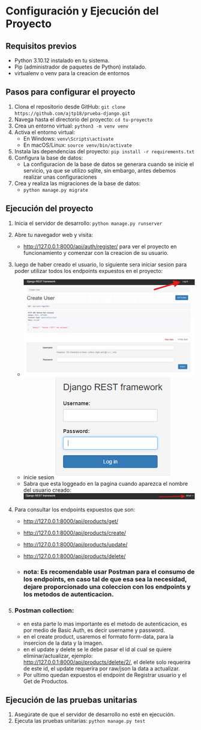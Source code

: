 # Configuración y Ejecución del Proyecto

## Requisitos previos
- Python 3.10.12 instalado en tu sistema.
- Pip (administrador de paquetes de Python) instalado.
- virtualenv o venv para la creacion de entornos

## Pasos para configurar el proyecto
1. Clona el repositorio desde GitHub: `git clone https://github.com/ajtp18/prueba-django.git`
2. Navega hasta el directorio del proyecto: `cd tu-proyecto`
3. Crea un entorno virtual: `python3 -m venv venv`
4. Activa el entorno virtual:
    - En Windows: `venv\Scripts\activate`
    - En macOS/Linux: `source venv/bin/activate`
5. Instala las dependencias del proyecto: `pip install -r requirements.txt`
6. Configura la base de datos:
    - La configuracion de la base de datos se generara cuando se inicie el servicio, ya que se utilizo sqlite, sin embargo, antes debemos realizar unas configuraciones
7. Crea y realiza las migraciones de la base de datos:
    - `python manage.py migrate`

## Ejecución del proyecto
1. Inicia el servidor de desarrollo: `python manage.py runserver`
2. Abre tu navegador web y visita:
    - http://127.0.0.1:8000/api/auth/register/ para ver el proyecto en funcionamiento y comenzar con la creacion de su usuario.
3. luego de haber creado el usuario, lo siguiente sera iniciar sesion para poder utilizar todos los endpoints expuestos en el proyecto:
    - ![alt text](media/image.png)
    - inicie sesion 
        ![alt text](media/image-1.png)
    - Sabra que esta loggeado en la pagina cuando aparezca el nombre del usuario creado:
    ![alt text](media/image-2.png)
4. Para consultar los endpoints expuestos que son:

    - http://127.0.0.1:8000/api/products/get/
    - http://127.0.0.1:8000/api/products/create/
    - http://127.0.0.1:8000/api/products/update/
    - http://127.0.0.1:8000/api/products/delete/

    - ### nota: Es recomendable usar Postman para el consumo de los endpoints, en caso tal de que esa sea la necesidad, dejare proporcionado una coleccion con los endpoints y los metodos de autenticacion.

5. ### Postman collection:
    - en esta parte lo mas importante es el metodo de autenticacion, es por medio de Basic Auth, es decir username y password.
    - en el create product, usaremos el formato form-data, para la insercion de la data y la imagen.
    - en el update y delete se le debe pasar el id al cual se quiere eliminar/actualizar, ejemplo: http://127.0.0.1:8000/api/products/delete/2/, el delete solo requerira de este id, el update requerira por raw/json la data a actualizar.
    - Por ultimo quedan expuestos el endpoint de Registrar usuario y el Get de Productos.

## Ejecución de las pruebas unitarias
1. Asegúrate de que el servidor de desarrollo no esté en ejecución.
2. Ejecuta las pruebas unitarias: `python manage.py test`
